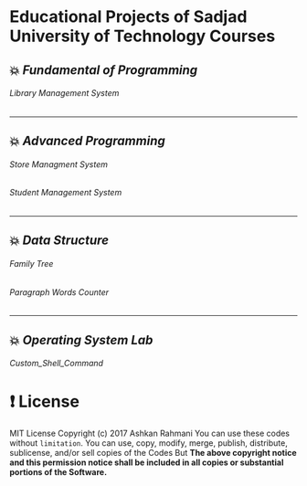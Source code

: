 # Educational Projects of Sadjad University of Technology Courses 

## :collision: *Fundamental of Programming*

###### *Library Management System*
----------------------------------------
## :collision: *Advanced Programming*

###### *Store Managment System*
###### *Student Management System*
----------------------------------------
## :collision: *Data Structure*

###### *Family Tree*
###### *Paragraph Words Counter*
----------------------------------------
## :collision: *Operating System Lab*

###### *Custom_Shell_Command*

# :exclamation: License
MIT License
Copyright (c) 2017 Ashkan Rahmani
You can use these codes without `limitation`. You can use, copy, modify, merge, publish, distribute, sublicense, and/or sell copies of the Codes But **The above copyright notice and this permission notice shall be included in all copies or substantial portions of the Software.**
